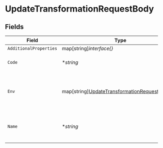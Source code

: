# UpdateTransformationRequestBody


## Fields

| Field                                                                                                          | Type                                                                                                           | Required                                                                                                       | Description                                                                                                    |
| -------------------------------------------------------------------------------------------------------------- | -------------------------------------------------------------------------------------------------------------- | -------------------------------------------------------------------------------------------------------------- | -------------------------------------------------------------------------------------------------------------- |
| `AdditionalProperties`                                                                                         | map[string]*interface{}*                                                                                       | :heavy_minus_sign:                                                                                             | N/A                                                                                                            |
| `Code`                                                                                                         | **string*                                                                                                      | :heavy_minus_sign:                                                                                             | JavaScript code to be executed                                                                                 |
| `Env`                                                                                                          | map[string][UpdateTransformationRequestBodyEnv](../../models/operations/updatetransformationrequestbodyenv.md) | :heavy_minus_sign:                                                                                             | Key-value environment variables to be passed to the transformation                                             |
| `Name`                                                                                                         | **string*                                                                                                      | :heavy_minus_sign:                                                                                             | A unique, human-friendly name for the transformation                                                           |